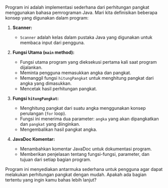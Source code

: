 Program ini adalah implementasi sederhana dari perhitungan pangkat menggunakan bahasa pemrograman Java. Mari kita definisikan beberapa konsep yang digunakan dalam program:

1. **Scanner:**
   - `Scanner` adalah kelas dalam pustaka Java yang digunakan untuk membaca input dari pengguna.

2. **Fungsi Utama (`main` method):**
   - Fungsi utama program yang dieksekusi pertama kali saat program dijalankan.
   - Meminta pengguna memasukkan angka dan pangkat.
   - Memanggil fungsi `hitungPangkat` untuk menghitung pangkat dari angka yang dimasukkan.
   - Mencetak hasil perhitungan pangkat.

3. **Fungsi `hitungPangkat`:**
   - Menghitung pangkat dari suatu angka menggunakan konsep perulangan (`for` loop).
   - Fungsi ini menerima dua parameter: `angka` yang akan dipangkatkan dan `pangkat` yang diinginkan.
   - Mengembalikan hasil pangkat angka.

4. **JavaDoc Komentar:**
   - Menambahkan komentar JavaDoc untuk dokumentasi program.
   - Memberikan penjelasan tentang fungsi-fungsi, parameter, dan tujuan dari setiap bagian program.

Program ini menyediakan antarmuka sederhana untuk pengguna agar dapat melakukan perhitungan pangkat dengan mudah. Apakah ada bagian tertentu yang ingin kamu bahas lebih lanjut?

